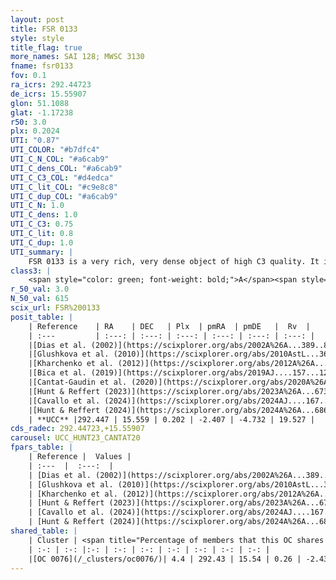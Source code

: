 ```yaml
---
layout: post
title: FSR 0133
style: style
title_flag: true
more_names: SAI 128; MWSC 3130
fname: fsr0133
fov: 0.1
ra_icrs: 292.44723
de_icrs: 15.55907
glon: 51.1088
glat: -1.17238
r50: 3.0
plx: 0.2024
UTI: "0.87"
UTI_COLOR: "#b7dfc4"
UTI_C_N_COL: "#a6cab9"
UTI_C_dens_COL: "#a6cab9"
UTI_C_C3_COL: "#d4edca"
UTI_C_lit_COL: "#c9e8c8"
UTI_C_dup_COL: "#a6cab9"
UTI_C_N: 1.0
UTI_C_dens: 1.0
UTI_C_C3: 0.75
UTI_C_lit: 0.8
UTI_C_dup: 1.0
UTI_summary: |
    FSR 0133 is a very rich, very dense object of high C3 quality. It is well-studied in the literature. This object shares a very small percentage of members with a later reported entry.
class3: |
    <span style="color: green; font-weight: bold;">A</span><span style="color: #FFC300; font-weight: bold;">B</span>
r_50_val: 3.0
N_50_val: 615
scix_url: FSR%200133
posit_table: |
    | Reference    | RA    | DEC   | Plx  | pmRA  | pmDE   |  Rv  |
    | :---         | :---: | :---: | :---: | :---: | :---: | :---: |
    |[Dias et al. (2002)](https://scixplorer.org/abs/2002A%26A...389..871D) | 292.446 | 15.574 | -- | 0.77 | -3.46 | -- |
    |[Glushkova et al. (2010)](https://scixplorer.org/abs/2010AstL...36...75G) | 292.445 | 15.564 | -- | -- | -- | -- |
    |[Kharchenko et al. (2012)](https://scixplorer.org/abs/2012A%26A...543A.156K) | 292.437 | 15.553 | -- | 0.94 | -6.51 | -- |
    |[Bica et al. (2019)](https://scixplorer.org/abs/2019AJ....157...12B) | 292.449 | 15.571 | -- | -- | -- | -- |
    |[Cantat-Gaudin et al. (2020)](https://scixplorer.org/abs/2020A%26A...640A...1C) | 292.448 | 15.561 | 0.099 | -2.37 | -4.576 | -- |
    |[Hunt & Reffert (2023)](https://scixplorer.org/abs/2023A%26A...673A.114H) | 292.447 | 15.56 | 0.223 | -2.409 | -4.777 | 19.411 |
    |[Cavallo et al. (2024)](https://scixplorer.org/abs/2024AJ....167...12C) | 292.447 | 15.551 | 0.235 | -- | -- | -- |
    |[Hunt & Reffert (2024)](https://scixplorer.org/abs/2024A%26A...686A..42H) | 292.447 | 15.56 | 0.223 | -2.409 | -4.777 | 19.411 |
    | **UCC** |292.447 | 15.559 | 0.202 | -2.407 | -4.732 | 19.527 | 
cds_radec: 292.44723,+15.55907
carousel: UCC_HUNT23_CANTAT20
fpars_table: |
    | Reference |  Values |
    | :---  |  :---:  |
    | [Dias et al. (2002)](https://scixplorer.org/abs/2002A%26A...389..871D) | `E(B-V)=2.186, Dist=2814.0, Age=8.415` |
    | [Glushkova et al. (2010)](https://scixplorer.org/abs/2010AstL...36...75G) | `E(B-V)=2.26, Dm=11.59, Age=8.35` |
    | [Kharchenko et al. (2012)](https://scixplorer.org/abs/2012A%26A...543A.156K) | `e_bv=2.186, distance=2814, log_age=8.415` |
    | [Hunt & Reffert (2023)](https://scixplorer.org/abs/2023A%26A...673A.114H) | `AV50=6.345, diffAV50=2.803, MOD50=12.783, logAge50=8.219` |
    | [Cavallo et al. (2024)](https://scixplorer.org/abs/2024AJ....167...12C) | `AV50=5.5, dMod50=12.99, logAge50=7.82, [Fe/H]50=0.53` |
    | [Hunt & Reffert (2024)](https://scixplorer.org/abs/2024A%26A...686A..42H) | `MassJ=17851.0` |
shared_table: |
    | Cluster | <span title="Percentage of members that this OC shares with the ones listed">%</span>   | RA   | DEC   | Plx   | pmRA  | pmDE  | Rv | UTI |
    | :-: | :-: |:-: | :-: | :-: | :-: | :-: | :-: | :-: |
    |[OC 0076](/_clusters/oc0076/)| 4.4 | 292.43 | 15.54 | 0.26 | -2.43 | -4.77 | 19.16 |0.01 |
---
```

